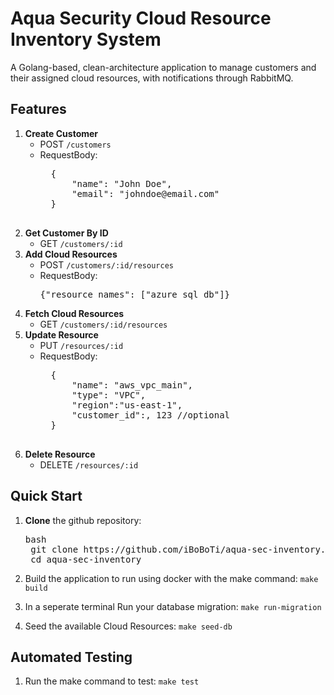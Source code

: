 # Aqua Security Cloud Resource Inventory System

A Golang-based, clean-architecture application to manage customers and their assigned cloud resources, with notifications through RabbitMQ.

## Features

1. **Create Customer**  
    - POST `/customers`
    - RequestBody: 
        <pre>
        {
            "name": "John Doe",
            "email": "johndoe@email.com"
        }
        </pre>  
2. **Get Customer By ID**  
    - GET `/customers/:id`  
3. **Add Cloud Resources**  
    - POST `/customers/:id/resources`
    - RequestBody:
        <pre>{"resource_names": ["azure_sql_db"]}</pre>
4. **Fetch Cloud Resources**  
    - GET `/customers/:id/resources`  
5. **Update Resource**  
    - PUT `/resources/:id` 
    - RequestBody:
        <pre>
        {
            "name": "aws_vpc_main",
            "type": "VPC",
            "region":"us-east-1",
            "customer_id":, 123 //optional
        }
        </pre>  
6. **Delete Resource**  
   - DELETE `/resources/:id`

## Quick Start

1. **Clone** the github repository:
    <pre>bash
    git clone https://github.com/iBoBoTi/aqua-sec-inventory.git
    cd aqua-sec-inventory</pre>

2. Build the application to run using docker with the make command:
    `make build`

3. In a seperate terminal Run your database migration:
    `make run-migration`

4. Seed the available Cloud Resources:
    `make seed-db`

## Automated Testing
1. Run the make command to test:
    `make test`
